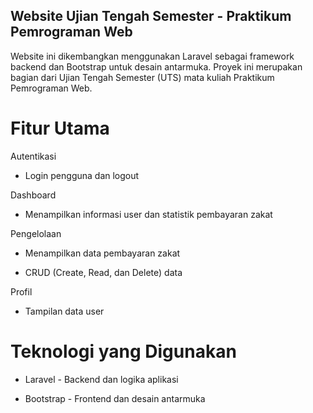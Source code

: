## Website Ujian Tengah Semester - Praktikum Pemrograman Web

Website ini dikembangkan menggunakan Laravel sebagai framework backend dan Bootstrap untuk desain antarmuka. Proyek ini merupakan bagian dari Ujian Tengah Semester (UTS) mata kuliah Praktikum Pemrograman Web.

# Fitur Utama

Autentikasi

- Login pengguna dan logout

Dashboard

- Menampilkan informasi user dan statistik pembayaran zakat

Pengelolaan

- Menampilkan data pembayaran zakat

- CRUD (Create, Read, dan Delete) data

Profil

- Tampilan data user

# Teknologi yang Digunakan

- Laravel - Backend dan logika aplikasi

- Bootstrap - Frontend dan desain antarmuka
